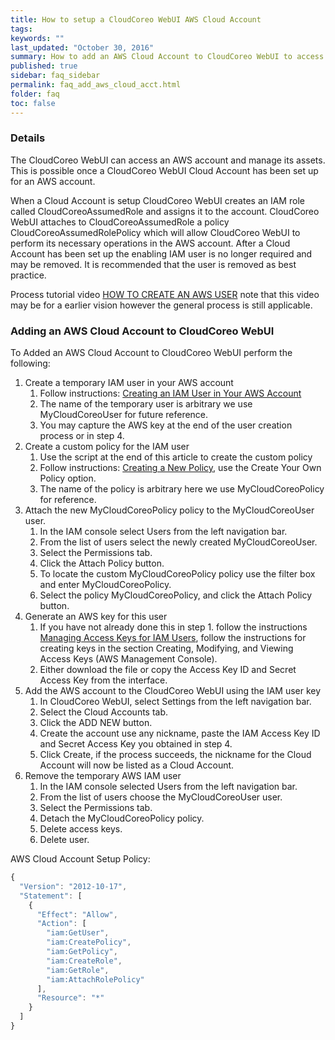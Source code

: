 ```yaml
---
title: How to setup a CloudCoreo WebUI AWS Cloud Account
tags:
keywords: ""
last_updated: "October 30, 2016"
summary: How to add an AWS Cloud Account to CloudCoreo WebUI to access your AWS account.
published: true
sidebar: faq_sidebar
permalink: faq_add_aws_cloud_acct.html
folder: faq
toc: false
---
```


### Details  
The CloudCoreo WebUI can access an AWS account and manage its assets. This is possible once a CloudCoreo WebUI Cloud Account has been set up for an AWS account.

When a Cloud Account is setup CloudCoreo WebUI creates an IAM role called CloudCoreoAssumedRole and assigns it to the account. CloudCoreo WebUI attaches to CloudCoreoAssumedRole a policy CloudCoreoAssumedRolePolicy which will allow CloudCoreo WebUI to perform its necessary operations in the AWS account. After a Cloud Account has been set up the enabling IAM user is no longer required and may be removed. It is recommended that the user is removed as best practice.

Process tutorial video [HOW TO CREATE AN AWS USER](https://www.youtube.com/watch?v=GYzdPg-8-v0&feature=youtu.be) note that this video may be for a earlier vision however the general process is still applicable.

### Adding an AWS Cloud Account to CloudCoreo WebUI

To Added an AWS Cloud Account to CloudCoreo WebUI perform the following:

1. Create a temporary IAM user in your AWS account
      1. Follow instructions: [Creating an IAM User in Your AWS Account](http://docs.aws.amazon.com/IAM/latest/UserGuide/id_users_create.html)
      2. The name of the temporary user is arbitrary we use MyCloudCoreoUser for future reference. 
      3. You may capture the AWS key at the end of the user creation process or in step 4.
2. Create a custom policy for the IAM user
    1.  Use the script at the end of this article to create the custom policy
    2. Follow instructions: [Creating a New Policy](http://docs.aws.amazon.com/IAM/latest/UserGuide/access_policies_create.html), use the Create Your Own Policy option.
    3. The name of the policy is arbitrary here we use MyCloudCoreoPolicy for reference.
3. Attach the new MyCloudCoreoPolicy policy to the MyCloudCoreoUser user.
    1. In the IAM console select Users from the left navigation bar.
    2. From the list of users select the newly created MyCloudCoreoUser.
    3. Select the Permissions tab.
    4. Click the Attach Policy button.
    5. To locate the custom MyCloudCoreoPolicy policy use the filter box and enter MyCloudCoreoPolicy.
    6. Select the policy MyCloudCoreoPolicy, and click the Attach Policy button.
4. Generate an AWS key for this user
    1. If you have not already done this in step 1. follow the instructions [Managing Access Keys for IAM Users](http://docs.aws.amazon.com/IAM/latest/UserGuide/id_credentials_access-keys.html), follow the instructions for creating keys in the section Creating, Modifying, and Viewing Access Keys (AWS Management Console).
    2. Either download the file or copy the Access Key ID and Secret Access Key from the interface.
5. Add the AWS account to the CloudCoreo WebUI using the IAM user key
    1. In CloudCoreo WebUI, select Settings from the left navigation bar.
    2. Select the Cloud Accounts tab.
    3. Click the ADD NEW button.
    4. Create the account use any nickname, paste the IAM Access Key ID and Secret Access Key you obtained in step 4.
    5. Click Create, if the process succeeds, the nickname for the Cloud Account will now be listed as a Cloud Account.
6. Remove the temporary AWS IAM user
    1. In the IAM console selected Users from the left navigation bar.
    2. From the list of users choose the MyCloudCoreoUser user.
    3. Select the Permissions tab.
    4. Detach the MyCloudCoreoPolicy policy.
    5. Delete access keys.
    6. Delete user.


AWS Cloud Account Setup Policy:
``` javascript 
{
  "Version": "2012-10-17",
  "Statement": [
    {
      "Effect": "Allow",
      "Action": [
        "iam:GetUser",
        "iam:CreatePolicy",
        "iam:GetPolicy",
        "iam:CreateRole",
        "iam:GetRole",
        "iam:AttachRolePolicy"
      ],
      "Resource": "*"
    }
  ]
}
```